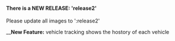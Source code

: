 #### There is a NEW RELEASE: 'release2'
Please update all images to ':release2'

____New Feature:__ vehicle tracking shows the hostory of each vehicle 